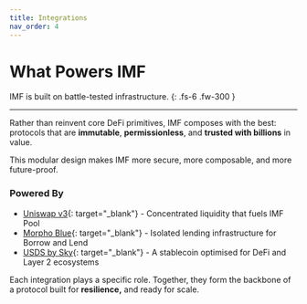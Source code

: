 ```yaml
---
title: Integrations
nav_order: 4
---
```


# What Powers IMF

IMF is built on battle-tested infrastructure.
{: .fs-6 .fw-300 }

---

Rather than reinvent core DeFi primitives, IMF composes with the best: protocols that are **immutable**, **permissionless**, and **trusted with billions** in value.

This modular design makes IMF more secure, more composable, and more future-proof.

### Powered By

- [Uniswap v3](https://docs.uniswap.org/contracts/v3/overview){: target="_blank"} - Concentrated liquidity that fuels IMF Pool  
- [Morpho Blue](https://morpho.org){: target="_blank"} - Isolated lending infrastructure for Borrow and Lend  
- [USDS by Sky](https://sky.money){: target="_blank"} - A stablecoin optimised for DeFi and Layer 2 ecosystems

Each integration plays a specific role. Together, they form the backbone of a protocol built for **resilience,** and ready for scale.